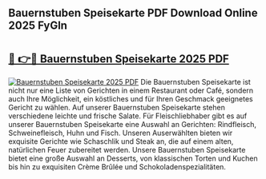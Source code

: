 ## Bauernstuben Speisekarte PDF Download Online 2025 FyGln

# <h2><a href="http://gcc07au.nevu.top/?p=Bauernstuben+Speisekarte">🔗 👉🔴 Bauernstuben Speisekarte 2025 PDF</a></h2>

[![Bauernstuben Speisekarte 2025 PDF](https://i.imgur.com/dBaPXMq.png)](http://gcc07au.nevu.top/?p=Bauernstuben+Speisekarte)
Die Bauernstuben Speisekarte ist nicht nur eine Liste von Gerichten in einem Restaurant oder Café, sondern auch Ihre Möglichkeit, ein köstliches und für Ihren Geschmack geeignetes Gericht zu wählen. Auf unserer Bauernstuben Speisekarte stehen verschiedene leichte und frische Salate. Für Fleischliebhaber gibt es auf unserer Bauernstuben Speisekarte eine Auswahl an Gerichten: Rindfleisch, Schweinefleisch, Huhn und Fisch. Unseren Auserwählten bieten wir exquisite Gerichte wie Schaschlik und Steak an, die auf einem alten, natürlichen Feuer zubereitet werden. Unsere Bauernstuben Speisekarte bietet eine große Auswahl an Desserts, von klassischen Torten und Kuchen bis hin zu exquisiten Crème Brûlée und Schokoladenspezialitäten.
